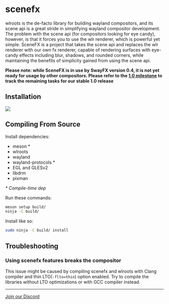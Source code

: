 # scenefx

wlroots is the de-facto library for building wayland compositors, and its scene api is a great stride in simplifying wayland compositor development. The problem with the scene api (for compositors looking for eye candy), however, is that it forces you to use the wlr renderer, which is powerful yet simple. SceneFX is a project that takes the scene api and replaces the wlr renderer with our own fx renderer, capable of rendering surfaces with eye-candy effects including blur, shadows, and rounded corners, while maintaining the benefits of simplicity gained from using the scene api.

**Please note: while SceneFX is in use by SwayFX version 0.4, it is not yet ready for usage by other compositors. Please refer to the [1.0 milestone](https://github.com/wlrfx/scenefx/milestone/2) to track the remaining tasks for our stable 1.0 release**

## Installation
<a href="https://repology.org/project/scenefx/versions"><img src="https://repology.org/badge/vertical-allrepos/scenefx.svg"/></a>


## Compiling From Source
Install dependencies:
* meson \*
* wlroots
* wayland
* wayland-protocols \*
* EGL and GLESv2
* libdrm
* pixman

_\* Compile-time dep_

Run these commands:
```sh
meson setup build/
ninja -C build/
```

Install like so:
```sh
sudo ninja -C build/ install
```

## Troubleshooting

### Using scenefx features breaks the compositor

This issue might be caused by compiling scenefx and wlroots with
Clang compiler and thin LTO(`-flto=thin`) option enabled. Try to
compile the libraries without LTO optimizations or with GCC compiler instead.

---
[Join our Discord](https://discord.gg/qsSx397rkh)
